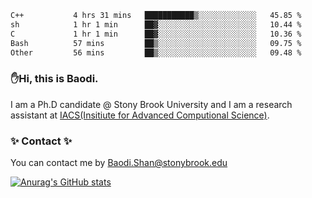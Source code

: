 <!--START_SECTION:waka-->

```txt
C++           4 hrs 31 mins   ███████████▒░░░░░░░░░░░░░   45.85 %
sh            1 hr 1 min      ██▓░░░░░░░░░░░░░░░░░░░░░░   10.44 %
C             1 hr 1 min      ██▓░░░░░░░░░░░░░░░░░░░░░░   10.36 %
Bash          57 mins         ██▒░░░░░░░░░░░░░░░░░░░░░░   09.75 %
Other         56 mins         ██▒░░░░░░░░░░░░░░░░░░░░░░   09.48 %
```

<!--END_SECTION:waka-->

### ✋Hi, this is Baodi. 

I am a Ph.D candidate @ Stony Brook University and I am a research assistant at [IACS(Insitiute for Advanced Computional Science)](https://iacs.stonybrook.edu/).

### ✨ Contact ✨

You can contact me by [Baodi.Shan@stonybrook.edu](mailto:Baodi.Shan@stonybrook.edu)

[![Anurag's GitHub stats](https://github-readme-stats.vercel.app/api?username=lwshanbd&theme=jolly&show_icons=true&count_private=true&include_all_commits=true)](https://github.com/anuraghazra/github-readme-stats)



<!--
**lwshanbd/lwshanbd** is a ✨ _special_ ✨ repository because its `README.md` (this file) appears on your GitHub profile.

Here are some ideas to get you started:

- 🔭 I’m currently working on ...
- 🌱 I’m currently learning ...
- 👯 I’m looking to collaborate on ...
- 🤔 I’m looking for help with ...
- 💬 Ask me about ...
- 📫 How to reach me: ...
- 😄 Pronouns: ...
- ⚡ Fun fact: ...
-->
